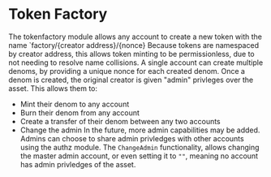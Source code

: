 # Token Factory

The tokenfactory module allows any account to create a new token with the name `factory/{creator address}/{nonce}
Because tokens are namespaced by creator address, this allows token minting to be permissionless, due to not needing to resolve name collisions.
A single account can create multiple denoms, by providing a unique nonce for each created denom.
Once a denom is created, the original creator is given "admin" privleges over the asset.  This allows them to:
- Mint their denom to any account
- Burn their denom from any account
- Create a transfer of their denom between any two accounts
- Change the admin
In the future, more admin capabilities may be added.  Admins can choose to share admin privledges with other accounts using the authz module. The `ChangeAdmin` functionality, allows changing the master admin account, or even setting it to `""`, meaning no account has admin privledges of the asset.
